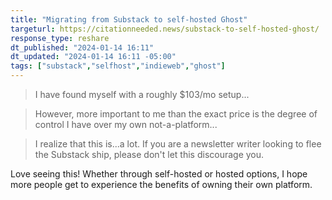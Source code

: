 ```yaml
---
title: "Migrating from Substack to self-hosted Ghost"
targeturl: https://citationneeded.news/substack-to-self-hosted-ghost/ 
response_type: reshare
dt_published: "2024-01-14 16:11"
dt_updated: "2024-01-14 16:11 -05:00"
tags: ["substack","selfhost","indieweb","ghost"]
---
```


> I have found myself with a roughly $103/mo setup...

> However, more important to me than the exact price is the degree of control I have over my own not-a-platform...

> I realize that this is...a lot. If you are a newsletter writer looking to flee the Substack ship, please don't let this discourage you.

Love seeing this! Whether through self-hosted or hosted options, I hope more people get to experience the benefits of owning their own platform.
